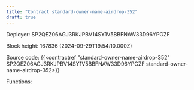 ```yaml
---
title: "Contract standard-owner-name-airdrop-352"
draft: true
---
```

Deployer: SP2QEZ06AGJ3RKJPBV14SY1V5BBFNAW33D96YPGZF


 



Block height: 167836 (2024-09-29T19:54:10.000Z)

Source code: {{<contractref "standard-owner-name-airdrop-352" SP2QEZ06AGJ3RKJPBV14SY1V5BBFNAW33D96YPGZF standard-owner-name-airdrop-352>}}

Functions:



